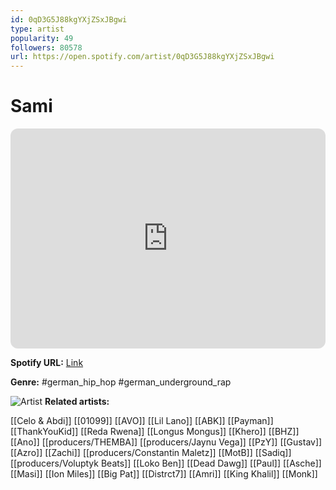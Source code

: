```yaml
---
id: 0qD3G5J88kgYXjZSxJBgwi
type: artist
popularity: 49
followers: 80578
url: https://open.spotify.com/artist/0qD3G5J88kgYXjZSxJBgwi
---
```

# Sami

<iframe style="border-radius:12px" src="https://open.spotify.com/embed/artist/0qD3G5J88kgYXjZSxJBgwi" width="100%" height="352" frameBorder="0" allowfullscreen="" allow="autoplay; clipboard-write; encrypted-media; fullscreen; picture-in-picture" loading="lazy"></iframe>

**Spotify URL:** [Link](https://open.spotify.com/artist/0qD3G5J88kgYXjZSxJBgwi)

**Genre:**  #german_hip_hop #german_underground_rap

![Artist](https://i.scdn.co/image/ab6761610000e5eb8cdc6bab74de7c653162f358)
**Related artists:**

[[Celo & Abdi]]
[[01099]]
[[AVO]]
[[Lil Lano]]
[[ABK]]
[[Payman]]
[[ThankYouKid]]
[[Reda Rwena]]
[[Longus Mongus]]
[[Khero]]
[[BHZ]]
[[Ano]]
[[producers/THEMBA]]
[[producers/Jaynu Vega]]
[[PzY]]
[[Gustav]]
[[Azro]]
[[Zachi]]
[[producers/Constantin Maletz]]
[[MotB]]
[[Sadiq]]
[[producers/Voluptyk Beats]]
[[Loko Ben]]
[[Dead Dawg]]
[[Paul]]
[[Asche]]
[[Masi]]
[[Ion Miles]]
[[Big Pat]]
[[Distrct7]]
[[Amri]]
[[King Khalil]]
[[Monk]]

